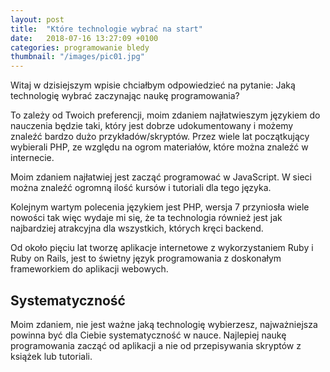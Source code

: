 ```yaml
---
layout: post
title:  "Które technologie wybrać na start"
date:   2018-07-16 13:27:09 +0100
categories: programowanie bledy
thumbnail: "/images/pic01.jpg"
---
```


Witaj w dzisiejszym wpisie chciałbym odpowiedzieć na pytanie: Jaką technologię wybrać zaczynając naukę programowania?

To zależy od Twoich preferencji, moim zdaniem najłatwieszym językiem do nauczenia będzie taki, który jest dobrze udokumentowany i możemy znaleźć bardzo dużo przykładów/skryptów. Przez wiele lat początkujący wybierali PHP, ze względu na ogrom materiałów, które można znaleźć w internecie.

Moim zdaniem najłatwiej jest zacząć programować w JavaScript. W sieci można znaleźć ogromną ilość kursów  i tutoriali dla tego języka. 

Kolejnym wartym polecenia językiem jest PHP, wersja 7 przyniosła wiele nowości tak więc wydaje mi się, że ta technologia również jest jak najbardziej atrakcyjna dla wszystkich, których kręci backend.

Od około pięciu lat tworzę aplikacje internetowe z wykorzystaniem Ruby i Ruby on Rails, jest to świetny język programowania z doskonałym frameworkiem do aplikacji webowych. 

## Systematyczność

Moim zdaniem, nie jest ważne jaką technologię wybierzesz, najważniejsza powinna być dla Ciebie systematyczność w nauce. Najlepiej naukę programowania zacząć od aplikacji a nie od przepisywania skryptów z książek lub tutoriali.
